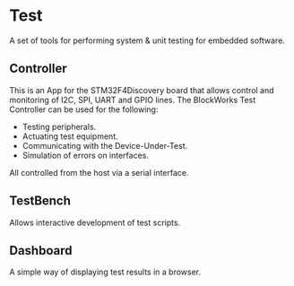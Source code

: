 Test
====

A set of tools for performing system &amp; unit testing for embedded software.

Controller
----------
This is an App for the STM32F4Discovery board that allows control and monitoring of I2C, SPI, UART and GPIO lines.
The BlockWorks Test Controller can be used for the following:
- Testing peripherals.
- Actuating test equipment.
- Communicating with the Device-Under-Test.
- Simulation of errors on interfaces.

All controlled from the host via a serial interface.

TestBench
---------
Allows interactive development of test scripts.


Dashboard
---------
A simple way of displaying test results in a browser.
